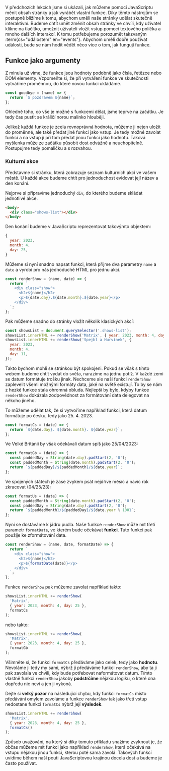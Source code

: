 V předchozích lekcích jsme si ukázali, jak můžeme pomocí JavaScriptu měnit obsah stránky a jak vyrábět vlastní funkce. Díky těmto nástrojům se postupně bližíme k tomu, abychom uměli naše stránky udělat skutečně interaktivní. Budeme chtít umět změnit obsah stránky ve chvíli, kdy uživatel klikne na tlačítko, umožnit uživateli vložit vstup pomocí textového políčka a mnoho dalších interakcí. K tomu potřebujeme porozumět takzvaným :term{cs="událostem" en="events"}. Abychom uměli dobře používat události, bude se nám hodit vědět něco více o tom, jak fungují funkce.

## Funkce jako argumenty

Z minula už víme, že funkce jsou hodnoty podobně jako čísla, řetězce nebo DOM elementy. Vzpomeňte si, že při vytváření funkce ve skutečnosti vytváříme proměnnou, do které novou funkci ukládáme.

```js
const goodbye = (name) => {
  return `S pozdravem ${name}`;
};
```

Ohledně toho, co vše je možné s funkcemi dělat, jsme teprve na začátku. Je tedy čas pustit se králičí norou malinko hlouběji.

Jelikož každá funkce je zcela rovnoprávná hodnota, můžeme ji nejen uložit do proměnné, ale také předat jiné funkci jako vstup. Je tedy možné zavolat funkci a na vstup jí při tom předat jinou funkci jako hodnotu. Taková myšlenka může ze začátku působit dost odvážně a neuchopitelně. Postupujme tedy pomaličku a s rozvahou.

### Kulturní akce

Představme si stránku, která zobrazuje seznam kulturních akcí ve vašem městě. U každé akce budeme chtít pro jednoduchost evidovat její název a den konání.

Nejprve si připravíme jednoduchý `div`, do kterého budeme skládat jednotlivé akce.

```html
<body>
  <div class="shows-list"></div>
</body>
```

Den konání budeme v JavaScriptu reprezentovat takovýmto objektem:

```js
{
  year: 2023,
  month: 4,
  day: 25,
}
```

Můžeme si nyní snadno napsat funkci, která přijme dva parametry `name` a `date` a vyrobí pro nás jednoduché HTML pro jednu akci.

```js
const renderShow = (name, date) => {
  return `
    <div class="show">
      <h2>${name}</h2>
      <p>${date.day}.${date.month}.${date.year}</p>
    </div>
  `;
};
```

Pak můžeme snadno do stránky vložit několik klasických akcí:

```js
const showsList = document.querySelector('.shows-list');
showsList.innerHTML += renderShow('Matrix', { year: 2023, month: 4, day: 25 });
showsList.innerHTML += renderShow('Spejbl a Hurvínek', {
  year: 2023,
  month: 4,
  day: 11,
});
```

Takto bychom mohli se stránkou být spokojeni. Pokud se však s tímto webem budeme chtít vydat do světa, narazíme na jednu potíž. V každé zemi se datum formátuje trošku jinak. Nechceme ale naši funkci `renderShow` zaplevelit všemi možnými formáty data, jaké na světě existují. To by se nám z hezké funkce stala ohromná obluda. Nejlepší by bylo, kdyby funkce `renderShow` dokázala zodpovědnost za formátování data delegovat na někoho jiného.

To můžeme udělat tak, že si vytvoříme například funkci, která datum formátuje po česku, tedy jako 25. 4. 2023.

```js
const formatCs = (date) => {
  return `${date.day}. ${date.month}. ${date.year}`;
};
```

Ve Velké Británii by však očekávali datum spíš jako 25/04/2023:

```js
const formatGb = (date) => {
  const paddedDay = String(date.day).padStart(2, '0');
  const paddedMonth = String(date.month).padStart(2, '0');
  return `${paddedDay}/${paddedMonth}/${date.year}`;
};
```

Ve spojených státech je zase zvykem psát nejdříve měsíc a navíc rok zkracovat (04/25/23):

```js
const formatUs = (date) => {
  const paddedMonth = String(date.month).padStart(2, '0');
  const paddedDay = String(date.day).padStart(2, '0');
  return `${paddedMonth}/${paddedDay}/${date.year % 100}`;
};
```

Nyní se dostáváme k jádru pudla. Naše funkce `renderShow` může mít třetí parametr `formatDate`, ve kterém bude očekávat **funkci**. Tuto funkci pak použije ke zformátování data.

```js
const renderShow = (name, date, formatDate) => {
  return `
    <div class="show">
      <h2>${name}</h2>
      <p>${formatDate(date)}</p>
    </div>
  `;
};
```

Funkce `renderShow` pak můžeme zavolat například takto:

```js
showsList.innerHTML += renderShow(
  'Matrix',
  { year: 2023, month: 4, day: 25 },
  formatCs
);
```

nebo takto:

```js
showsList.innerHTML += renderShow(
  'Matrix',
  { year: 2023, month: 4, day: 25 },
  formatGb
);
```

Všimněte si, že funkci `formatCs` předáváme jako celek, tedy jako **hodnotu**. Nevoláme ji tedy my sami, nýbrž ji předáváme funkci `renderShow`, aby ta ji pak zavolala ve chvíli, kdy bude potřebovat naformátovat datum. Tímto vlastně funkci `renderShow` jakoby **podstrčíme** nějakou logiku, o které ona dopředu nic neví a jen ji vykoná.

Dejte si **velký pozor** na následující chybu, kdy funkci `formatCs` místo předávání omylem zavoláme a funkce `renderShow` tak jako třetí vstup nedostane funkci `formatCs` nýbrž její **výsledek**.

```js
showsList.innerHTML += renderShow(
  'Matrix',
  { year: 2023, month: 4, day: 25 },
  formatCs()
);
```

Způsob uvažování, na který si díky tomuto příkladu snažíme zvyknout je, že občas můžeme mít funkci jako například `renderShow`, která očekává na vstupu nějakou jinou funkci, kterou poté sama zavolá. Takových funkcí uvidíme během naší pouti JavaScriptovou krajinou docela dost a budeme je často používat.
